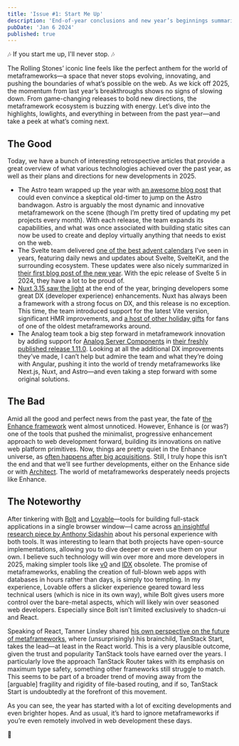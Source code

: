```yaml
---
title: 'Issue #1: Start Me Up'
description: 'End-of-year conclusions and new year’s beginnings summarized'
pubDate: 'Jan 6 2024'
published: true
---
```


🎶 If you start me up, I'll never stop. 🎶

The Rolling Stones’ iconic line feels like the perfect anthem for the world of metaframeworks—a space that never stops evolving, innovating, and pushing the boundaries of what’s possible on the web. As we kick off 2025, the momentum from last year’s breakthroughs shows no signs of slowing down. From game-changing releases to bold new directions, the metaframework ecosystem is buzzing with energy. Let’s dive into the highlights, lowlights, and everything in between from the past year—and take a peek at what’s coming next.

## The Good

Today, we have a bunch of interesting retrospective articles that provide a great overview of what various technologies achieved over the past year, as well as their plans and directions for new developments in 2025.

- The Astro team wrapped up the year with [an awesome blog post](https://astro.build/blog/whats-new-december-2024/) that could even convince a skeptical old-timer to jump on the Astro bandwagon. Astro is arguably the most dynamic and innovative metaframework on the scene (though I’m pretty tired of updating my pet projects every month). With each release, the team expands its capabilities, and what was once associated with building static sites can now be used to create and deploy virtually anything that needs to exist on the web.
- The Svelte team delivered [one of the best advent calendars](https://svelte.dev/blog/advent-of-svelte) I’ve seen in years, featuring daily news and updates about Svelte, SvelteKit, and the surrounding ecosystem. These updates were also nicely summarized in [their first blog post of the new year](https://svelte.dev/blog/whats-new-in-svelte-january-2025). With the epic release of Svelte 5 in 2024, they have a lot to be proud of.
- [Nuxt 3.15 saw the light](https://nuxt.com/blog/v3-15) at the end of the year, bringing developers some great DX (developer experience) enhancements. Nuxt has always been a framework with a strong focus on DX, and this release is no exception. This time, the team introduced support for the latest Vite version, significant HMR improvements, and [a host of other holiday gifts](https://github.com/nuxt/nuxt/releases/tag/v3.15.0) for fans of one of the oldest metaframeworks around.
- The Analog team took a big step forward in metaframework innovation by adding support for [Analog Server Components](https://github.com/analogjs/analog/issues/989) in [their freshly published release 1.11.0](https://github.com/analogjs/analog/releases/tag/v1.11.0). Looking at all the additional DX improvements they’ve made, I can’t help but admire the team and what they’re doing with Angular, pushing it into the world of trendy metaframeworks like Next.js, Nuxt, and Astro—and even taking a step forward with some original solutions.

## The Bad

Amid all the good and perfect news from the past year, the fate of [the Enhance framework](https://enhance.dev) went almost unnoticed. However, Enhance is (or was?) one of the tools that pushed the minimalist, progressive enhancement approach to web development forward, building its innovations on native web platform primitives. Now, things are pretty quiet in the Enhance universe, as [often happens after big acquisitions](https://enhance.dev/blog/posts/2024-10-23-future-of-enhance). Still, I truly hope this isn’t the end and that we’ll see further developments, either on the Enhance side or with [Architect](https://arc.codes). The world of metaframeworks desperately needs projects like Enhance.

## The Noteworthy

After tinkering with [Bolt](https://bolt.new) and [Lovable](https://lovable.dev)—tools for building full-stack applications in a single browser window—I came across [an insightful research piece by Anthony Sidashin](https://pixeljets.com/blog/lovable-dev-vs-bolt-new/) about his personal experience with both tools. It was interesting to learn that both projects have open-source implementations, allowing you to dive deeper or even use them on your own. I believe such technology will win over more and more developers in 2025, making simpler tools like [v0](https://v0.dev) and [IDX](https://idx.dev) obsolete. The promise of metaframeworks, enabling the creation of full-blown web apps with databases in hours rather than days, is simply too tempting. In my experience, Lovable offers a slicker experience geared toward less technical users (which is nice in its own way), while Bolt gives users more control over the bare-metal aspects, which will likely win over seasoned web developers. Especially since Bolt isn’t limited exclusively to shadcn-ui and React.

Speaking of React, Tanner Linsley shared [his own perspective on the future of metaframeworks](https://tanstack.com/blog/why-tanstack-start-and-router), where (unsurprisingly) his brainchild, TanStack Start, takes the lead—at least in the React world. This is a very plausible outcome, given the trust and popularity TanStack tools have earned over the years. I particularly love the approach TanStack Router takes with its emphasis on maximum type safety, something other frameworks still struggle to match. This seems to be part of a broader trend of moving away from the [arguable] fragility and rigidity of file-based routing, and if so, TanStack Start is undoubtedly at the forefront of this movement.

As you can see, the year has started with a lot of exciting developments and even brighter hopes. And as usual, it’s hard to ignore metaframeworks if you’re even remotely involved in web development these days.

👋
